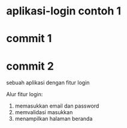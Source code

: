 # aplikasi-login contoh 1
# commit 1
# commit 2
sebuah aplikasi dengan fitur login

Alur fitur login:
1. memasukkan email dan password
2. memvalidasi masukkan
3. menampilkan halaman beranda

